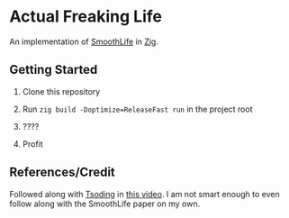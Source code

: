 # Actual Freaking Life

An implementation of [SmoothLife](https://arxiv.org/pdf/1111.1567.pdf) in [Zig](https://ziglang.org/).

## Getting Started

1. Clone this repository

2. Run `zig build -Doptimize=ReleaseFast run` in the project root

3. ????

4. Profit

## References/Credit

Followed along with [Tsoding](https://twitch.tv/tsoding) in [this video](https://youtu.be/L68_BBiuHUw?si=gInvMTXfB4vBKFqa). I am not smart enough to even follow along with the SmoothLife paper on my own. 
